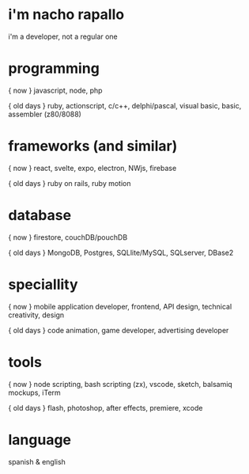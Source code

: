 # i'm nacho rapallo

i'm a developer, not a regular one

# programming 

{ now } javascript, node, php

{ old days } ruby, actionscript, c/c++, delphi/pascal, visual basic, basic, assembler (z80/8088)


# frameworks (and similar)

{ now } react, svelte, expo, electron, NWjs, firebase

{ old days } ruby on rails, ruby motion


# database

{ now } firestore, couchDB/pouchDB

{ old days } MongoDB, Postgres, SQLlite/MySQL, SQLserver, DBase2


# speciallity

{ now } mobile application developer, frontend, API design, technical creativity, design 

{ old days } code animation, game developer, advertising developer


# tools

{ now } node scripting, bash scripting (zx), vscode, sketch, balsamiq mockups, iTerm

{ old days } flash, photoshop, after effects, premiere, xcode

# language

spanish & english
